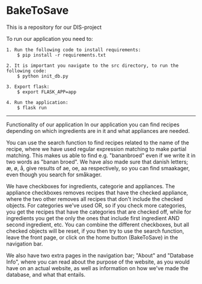 # BakeToSave
 This is a repository for our DIS-project

To run our application you need to:

    1. Run the following code to install requirements:
        $ pip install -r requirements.txt

    2. It is important you navigate to the src directory, to run the following code:
        $ python init_db.py

    3. Export flask:
        $ export FLASK_APP=app

    4. Run the application:
        $ flask run

----------------------------------------------------------------------------------------------------------------
Functionality of our application
 In our application you can find recipes depending on which ingredients are in it and what appliances are needed.

 You can use the search function to find recipes related to the name of the recipe, where we have used regular expression matching to make partial matching. This makes us able to find e.g. "bananbroed" even if we write it in two words as "banan broed". We have also made sure that danish letters; æ, ø, å, give results of ae, oe, aa respectively, so you can find smaakager, even though you search for småkager.

 We have checkboxes for ingredients, categorie and appliances. The appliance checkboxes removes recipes that have the checked appliance, where the two other removes all recipes that don't include the checked objects. For categories we've used OR, so if you check more categories, you get the recipes that have the categories that are checked off, while for ingredients you get the only the ones that include first ingredient AND second ingredient, etc. You can combine the different checkboxes, but all checked objects will be reset, if you then try to use the search function, leave the front page, or click on the home button (BakeToSave) in the navigation bar.

 We also have two extra pages in the navigation bar; "About" and "Database Info", where you can read about the purpose of the website, as you would have on an actual website, as well as information on how we've made the database, and what that entails.